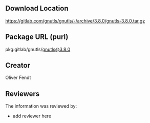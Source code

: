 ## Download Location

https://gitlab.com/gnutls/gnutls/-/archive/3.8.0/gnutls-3.8.0.tar.gz

## Package URL (purl)

pkg:gitlab/gnutls/gnutls@3.8.0

## Creator

Oliver Fendt

## Reviewers

The information was reviewed by:

* add reviewer here
